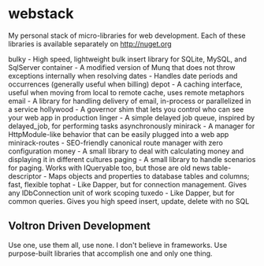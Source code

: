 webstack
========

My personal stack of micro-libraries for web development.
Each of these libraries is available separately on http://nuget.org

bulky - High speed, lightweight bulk insert library for SQLite, MySQL, and SqlServer
container - A modified version of Munq that does not throw exceptions internally when resolving
dates - Handles date periods and occurrences (generally useful when billing)
depot - A caching interface, useful when moving from local to remote cache, uses remote metaphors
email - A library for handling delivery of email, in-process or parallelized in a service
hollywood - A governor shim that lets you control who can see your web app in production
linger - A simple delayed job queue, inspired by delayed_job, for performing tasks asynchronously
minirack - A manager for HttpModule-like behavior that can be easily plugged into a web app
minirack-routes - SEO-friendly canonical route manager with zero configuration
money - A small library to deal with calculating money and displaying it in different cultures
paging - A small library to handle scenarios for paging. Works with IQueryable too, but those are old news
table-descriptor - Maps objects and properties to database tables and columns; fast, flexible
tophat - Like Dapper, but for connection management. Gives any IDbConnection unit of work scoping
tuxedo - Like Dapper, but for common queries. Gives you high speed insert, update, delete with no SQL


Voltron Driven Development
--------------------------
Use one, use them all, use none. I don't believe in frameworks. Use purpose-built libraries that 
accomplish one and only one thing.
